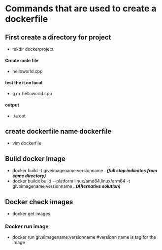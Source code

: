  # Commands that are used to create a dockerfile

## First create a directory for project 
- mkdir dockerproject

#### Create code file 
- helloworld.cpp

#### test the it on local 
- g++ helloworld.cpp

#### output ####
- ./a.out

## create dockerfile name dockerfile ####
- vim dockerfile

## Build docker image ####
- docker build -t giveimagename:versionname . ***(full stop indicates from same directory)***
- docker buildx build --platform linux/amd64,linux/arm64 -t giveimagename:versionname .  ***(Alternative solution)***

## Docker check images
- docker get images

### Docker run image
- docker run giveimagename:versionname    #versionn name is tag for the image 
